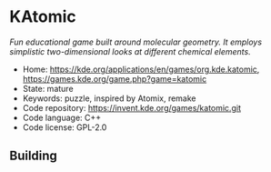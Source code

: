 # KAtomic

_Fun educational game built around molecular geometry. It employs simplistic two-dimensional looks at different chemical elements._

- Home: https://kde.org/applications/en/games/org.kde.katomic, https://games.kde.org/game.php?game=katomic
- State: mature
- Keywords: puzzle, inspired by Atomix, remake
- Code repository: https://invent.kde.org/games/katomic.git
- Code language: C++
- Code license: GPL-2.0

## Building

